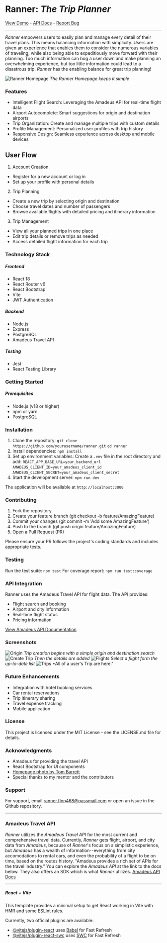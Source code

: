 # Ranner: *The Trip Planner*
[View Demo](https://capstone-2-frontend-zk5k.onrender.com) - [API Docs](https://developers.amadeus.com/self-service/apis-docs) - [Report Bug](ranner.flop468@passmail.com)


 ----

*Ranner* empowers users to easily plan and manage every detail of their travel plans. This means balancing information with simplicity. Users are given an experience that enables them to consider the numerous variables of traveling, while also being able to expeditiously move forward with their planning. Too much information can bog a user down and make planning an overwhelming experience, but too little information could lead to a disastrous trip. *Ranner* has the enabling balance for great trip planning! 

![Ranner Homepage](../Ranner-Frontend/src/assets/screenshots/Ranner-Homepage.png "Ranner Homepage")
*The Ranner Homepage keeps it simple*

### Features
- Intelligent Flight Search: Leveraging the Amadeus API for real-time flight data
- Airport Autocomplete: Smart suggestions for origin and destination airports
- Trip Organization: Create and manage multiple trips with custom details
- Profile Management: Personalized user profiles with trip history
- Responsive Design: Seamless experience across desktop and mobile devices

## User Flow

1. Account Creation
- Register for a new account or log in
- Set up your profile with personal details


2. Trip Planning
- Create a new trip by selecting origin and destination
- Choose travel dates and number of passengers
- Browse available flights with detailed pricing and itinerary information

3. Trip Management
- View all your planned trips in one place
- Edit trip details or remove trips as needed
- Access detailed flight information for each trip


### Technology Stack

##### Frontend

- React 18
- React Router v6
- React Bootstrap
- Vite
- JWT Authentication

##### Backend

- Node.js
- Express
- PostgreSQL
- Amadeus Travel API

##### Testing

- Jest
- React Testing Library

### Getting Started
##### Prerequisites

- Node.js (v18 or higher)
- npm or yarn
- PostgreSQL

### Installation

1. Clone the repository:
```git clone https://github.com/yourusername/ranner.git```
```cd ranner```
2. Install dependencies:
```npm install```
3. Set up environment variables: Create a `.env` file in the root directory and add:
```REACT_APP_BASE_URL=your_backend_url```
```AMADEUS_CLIENT_ID=your_amadeus_client_id```
```AMADEUS_CLIENT_SECRET=your_amadeus_client_secret```
4. Start the development server:
```npm run dev```

The application will be available at `http://localhost:3000`

### Contributing

1. Fork the repository
2. Create your feature branch (git checkout -b feature/AmazingFeature)
3. Commit your changes (git commit -m 'Add some AmazingFeature')
4. Push to the branch (git push origin feature/AmazingFeature)
5. Open a Pull Request (PR)

Please ensure your PR follows the project's coding standards and includes appropriate tests.

### Testing
Run the test suite:
```npm test```
For coverage report:
```npm run test:coverage```


### API Integration
Ranner uses the Amadeus Travel API for flight data. The API provides:

- Flight search and booking
- Airport and city information
- Real-time flight status
- Pricing information

[View Amadeus API Documentation](https://developers.amadeus.com/self-service/apis-docs)
### Screenshots
![Origin](../Ranner-Frontend/src/assets/screenshots/Ranner-Origin.png)
*Trip creation begins with a simple origin and destination search*
![Create Trip](../Ranner-Frontend/src/assets/screenshots/Ranner-Create-Trip.png)
*Then the details are added*
![Flights](../Ranner-Frontend/src/assets/screenshots/Ranner-Flight-Offers.png)
*Select a flight form the up-to-date list*
![Trips](../Ranner-Frontend/src/assets/screenshots/Ranner-Trips.png)
*All of a user's Trip are here."

### Future Enhancements

- Integration with hotel booking services
- Car rental reservations
- Trip itinerary sharing
- Travel expense tracking
- Mobile application

### License
This project is licensed under the MIT License - see the LICENSE.md file for details.

### Acknowledgments
- Amadeus for providing the travel API
- React Bootstrap for UI components
- [Homepage photo by Tom Barrett](https://unsplash.com/photos/airplane-on-sky-during-golden-hour-M0AWNxnLaMw?utm_content=creditShareLink&utm_medium=referral&utm_source=unsplash)
- Special thanks to my mentor and the contributors

### Support
For support, email [ranner.flop468@passmail.com](ranner.flop468@passmail.com) or open an issue in the Github repository.

---

### Amadeus Travel API
*Ranner* utilizes the *Amadeus Travel API* for the most current and comprehensive travel data. Currently, *Ranner* gets flight, airport, and city data from *Amadeus*, because of *Ranner*'s focus on a simplistic experience, but *Amadeus* has a wealth of information--everything from city accomodations to rental cars, and even the probability of a flight to be on time, based on the routes history. 
"Amadeus provides a rich set of APIs for the travel industry."
You can explore the *Amadeus API* at the link to the docs below. They also offers an SDK which is what *Ranner* utilizes. 
[Amadeus API Docs](https://developers.amadeus.com/self-service/apis-docs)

---

##### React + Vite

This template provides a minimal setup to get React working in Vite with HMR and some ESLint rules.

Currently, two official plugins are available:

- [@vitejs/plugin-react](https://github.com/vitejs/vite-plugin-react/blob/main/packages/plugin-react/README.md) uses [Babel](https://babeljs.io/) for Fast Refresh
- [@vitejs/plugin-react-swc](https://github.com/vitejs/vite-plugin-react-swc) uses [SWC](https://swc.rs/) for Fast Refresh
